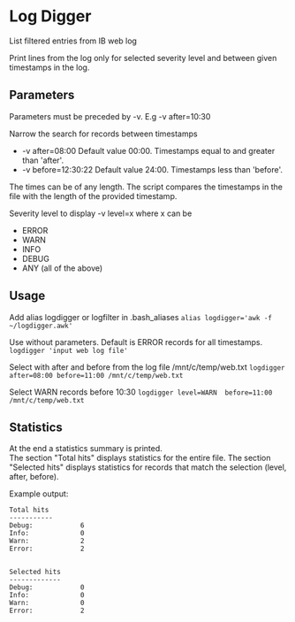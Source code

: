 
# Log Digger


List filtered entries from IB web log

Print lines from the log only for selected severity level and between given timestamps in the log.

## Parameters 

Parameters must be preceded by -v. E.g -v after=10:30

Narrow the search for records between timestamps                                                          
- -v after=08:00         Default value 00:00. Timestamps equal to and greater than 'after'.
- -v before=12:30:22     Default value 24:00. Timestamps less than 'before'.

The times can be of any length. The script compares the timestamps in the file with the length of the provided timestamp.

Severity level to display
-v level=x
where x can be 
- ERROR
- WARN
- INFO
- DEBUG
- ANY  (all of the above)



## Usage

   Add alias logdigger or logfilter in .bash_aliases
  `alias logdigger='awk -f ~/logdigger.awk'`

   Use without parameters. Default is ERROR records for all timestamps.
   `logdigger 'input web log file'`

   Select with after and before from the log file /mnt/c/temp/web.txt
   `logdigger after=08:00 before=11:00 /mnt/c/temp/web.txt`
   
   Select WARN records before 10:30
   `logdigger level=WARN  before=11:00 /mnt/c/temp/web.txt`

## Statistics

At the end a statistics summary is printed.  
The section "Total hits" displays statistics for the entire file.
The section "Selected hits" displays statistics for records that match the selection (level, after, before).

Example output:

```
Total hits
-----------   
Debug:            6
Info:             0
Warn:             2  
Error:            2  

 
Selected hits
-------------
Debug:            0
Info:             0  
Warn:             0  
Error:            2    

```


